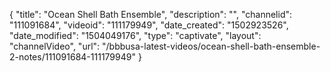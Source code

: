 {
    "title": "Ocean Shell Bath Ensemble",
    "description": "",
    "channelid": "111091684",
    "videoid": "111179949",
    "date_created": "1502923526",
    "date_modified": "1504049176",
    "type": "captivate",
    "layout": "channelVideo",
    "url": "\/bbbusa-latest-videos\/ocean-shell-bath-ensemble-2-notes\/111091684-111179949"
}